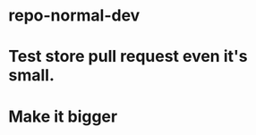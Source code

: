 # repo-normal-dev

# Test store pull request even it's small.
































# Make it bigger
